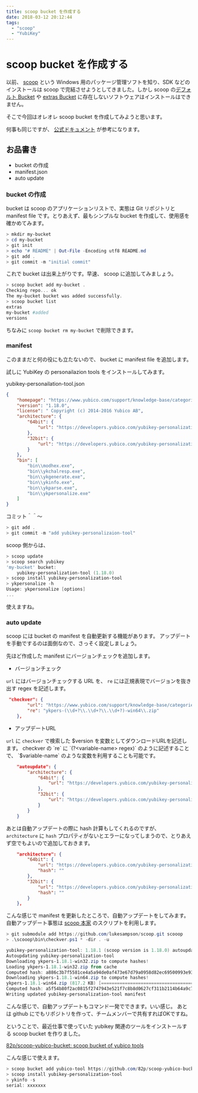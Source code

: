 ```yaml
---
title: scoop bucket を作成する
date: 2018-03-12 20:12:44
tags: 
  - "scoop"
  - "YubiKey"
---
```


# scoop bucket を作成する

以前、 [scoop](http://scoop.sh/) という Windows 用のパッケージ管理ソフトを知り、SDK などのインストールは scoop で完結させようとしてきました。しかし scoop の[デフォルト Bucket](https://github.com/lukesampson/scoop/tree/master/bucket) や [extras Bucket](https://github.com/lukesampson/scoop-extras) に存在しないソフトウェアはインストールはできません。

そこで今回はオレオレ scoop bucket を作成してみようと思います。

何事も同じですが、 [公式ドキュメント](https://github.com/lukesampson/scoop/wiki/App-Manifests) が参考になります。

## お品書き

* bucket の作成
* manifest.json
* auto update

### bucket の作成

bucket は scoop のアプリケーションリストで、実態は Git リポジトリと manifest file です。とりあえず、最もシンプルな bucket を作成して、使用感を確かめてみます。

```ps1
> mkdir my-bucket
> cd my-bucket
> git init
> echo "# README" | Out-File -Encoding utf8 README.md
> git add .
> git commit -m "initial commit"
```

これで bucket は出来上がりです。早速、 scoop に追加してみましょう。

```ps1
> scoop bucket add my-bucket .
Checking repo... ok
The my-bucket bucket was added successfully.
> scoop bucket list
extras
my-bucket #added
versions
```

ちなみに `scoop bucket rm my-bucket` で削除できます。

### manifest

このままだと何の役にも立たないので、 bucket に manifest file を追加します。

試しに YubiKey の personailazion tools をインストールしてみます。


yubikey-personailation-tool.json

```json
{
    "homepage": "https://www.yubico.com/support/knowledge-base/categories/articles/yubikey-personalization-tools/",
    "version": "1.18.0",
    "license": " Copyright (c) 2014-2016 Yubico AB",
    "architecture": {
        "64bit": {
            "url": "https://developers.yubico.com/yubikey-personalization/Releases/ykpers-1.18.0-win64.zip"
        },
        "32bit": {
            "url": "https://developers.yubico.com/yubikey-personalization/Releases/ykpers-1.18.0-win32.zip"
        }
    },
    "bin": [
        "bin\\modhex.exe",
        "bin\\ykchalresp.exe",
        "bin\\ykgenerate.exe",
        "bin\\ykinfo.exe",
        "bin\\ykparse.exe",
        "bin\\ykpersonalize.exe"
    ]
}
```

コミット＾＾～

```ps1
> git add .
> git commit -m "add yubikey-personalizaion-tool"
```

scoop 側からは、

```ps1
> scoop update
> scoop search yubikey
'my-bucket' bucket:
    yubikey-personalization-tool (1.18.0)
> scoop install yubikey-personalization-tool
> ykpersonalize -h
Usage: ykpersonalize [options]
...
```

使えますね。

### auto update

scoop には bucket の manifest を自動更新する機能があります。
アップデートを手動でするのは面倒なので、さっそく設定しましょう。

先ほど作成した manifest にバージョンチェックを追加します。

* バージョンチェック

`url` にはバージョンチェックする URL を、 `re` には正規表現でバージョンを抜き出す regex を記述します。

```json
 "checkver": {
        "url": "https://www.yubico.com/support/knowledge-base/categories/articles/yubikey-personalization-tools/",
        "re": "ykpers-(\\d+?\\.\\d+?\\.\\d+?)-win64\\.zip"
    },
```

* アップデートURL

`url` に `checkver` で検索した $version を変数としてダウンロードURLを記述します。
checkver の `re` に `(?<variable-name> regex)` のように記述することで、 `$variable-name` のような変数を利用することも可能です。

```json
    "autoupdate": {
        "architecture": {
            "64bit": {
                "url": "https://developers.yubico.com/yubikey-personalization/Releases/ykpers-$version-win64.zip"
            },
            "32bit": {
                "url": "https://developers.yubico.com/yubikey-personalization/Releases/ykpers-$version-win32.zip"
            }
        }
    }
```

あとは自動アップデートの際に hash 計算もしてくれるのですが、 `architecture` に `hash` プロパティがないとエラーになってしまうので、とりあえず空でもよいので追加しておきます。

```json
    "architecture": {
        "64bit": {
            "url": "https://developers.yubico.com/yubikey-personalization/Releases/ykpers-1.18.0-win64.zip",
            "hash": ""
        },
        "32bit": {
            "url": "https://developers.yubico.com/yubikey-personalization/Releases/ykpers-1.18.0-win32.zip",
            "hash": ""
        }
    },
```

こんな感じで manifest を更新したところで、自動アップデートをしてみます。
自動アップデート事態は [scoop 本家](https://github.com/lukesampson/scoop.git) のスクリプトを利用します。

```ps1
> git submodule add https://github.com/lukesampson/scoop.git scooop
> .\scooop\bin\checkver.ps1 * -dir . -u

yubikey-personalization-tool: 1.18.1 (scoop version is 1.18.0) autoupdate available
Autoupdating yubikey-personalization-tool
Downloading ykpers-1.18.1-win32.zip to compute hashes!
Loading ykpers-1.18.1-win32.zip from cache
Computed hash: a886c3b7f5581ce4a5a94de0af473e67d79a0958d82ec69500993e932d2ff136
Downloading ykpers-1.18.1-win64.zip to compute hashes!
ykpers-1.18.1-win64.zip (817.2 KB) [===========================================================================================================================================================] 100%
Computed hash: a5f54b80f2ac0815f2747943e521f7c8b8d0627cf311b2114b64a9c74c818322
Writing updated yubikey-personalization-tool manifest
```

こんな感じで、自動アップデートもコマンド一発でできます。いい感じ。
あとは github にでもリポジトリを作って、チームメンバーで共有すればOKですね。

ということで、最近仕事で使っていた yubikey 関連のツールをインストールする scoop bucket を作りました。

[82p/scoop-yubico-bucket: scoop bucket of yubico tools](https://github.com/82p/scoop-yubico-bucket)

こんな感じで使えます。

```ps1
> scoop bucket add yubico-tool https://github.com/82p/scoop-yubico-bucket.git
> scoop install yubikey-personalization-tool
> ykinfo -s
serial: xxxxxxx
```
